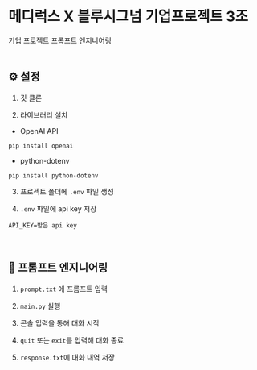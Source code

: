 # 메디럭스 X 블루시그넘 기업프로젝트 3조

기업 프로젝트 프롬프트 엔지니어링
<br/><br/>

## ⚙️ 설정

1. 깃 클론

2. 라이브러리 설치

- OpenAI API

```
pip install openai
```

- python-dotenv

```
pip install python-dotenv
```

3. 프로젝트 폴더에 `.env` 파일 생성

4. `.env` 파일에 api key 저장

```
API_KEY=받은 api key
```

<br/>

## 🤖 프롬프트 엔지니어링

1. `prompt.txt` 에 프롬프트 입력

2. `main.py` 실행
3. 콘솔 입력을 통해 대화 시작
4. `quit` 또는 `exit`를 입력해 대화 종료
5. `response.txt`에 대화 내역 저장
